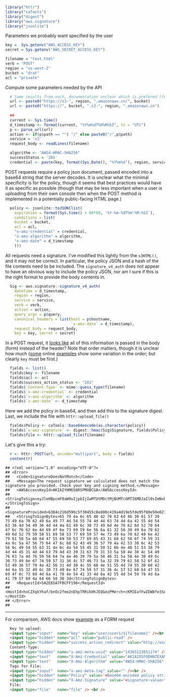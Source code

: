 
```r
library("httr")
library("caTools")
library("digest")
library("aws.signature")
library("jsonlite")
```



Parameters we probably want specified by the user


```r
key =  Sys.getenv("AWS_ACCESS_KEY")
secret = Sys.getenv("AWS_SECRET_ACCESS_KEY")

filename = "test.html"
verb = "POST"
region = "us-west-2"
bucket = "drat"
acl = "private"
```

Compute some parameters needed by the API


```r
  # Same results from each, documentation unclear which is prefered (for non-default (east-us-1) region)
  url <- paste0("https://s3-", region, ".amazonaws.cn/", bucket)
  url <- paste0("https://", bucket, ".s3-", region, ".amazonaws.cn")
  
  ## 
  current <- Sys.time()
  d_timestamp <- format(current, "%Y%m%dT%H%M%SZ", tz = "UTC")
  p <- parse_url(url)
  action <- if(p$path == "") "/" else paste0("/",p$path)
  service = 's3'
  request_body <- readLines(filename)

  algorithm <- "AWS4-HMAC-SHA256"
  successStatus = '201'
  credential <- paste(key, format(Sys.Date(), "%Y%m%d"), region, service, 'aws4_request', sep="/")
```

POST requests require a policy json document, passed encoded into a base64 string that the server decodes.  It is unclear what the minimal specificity is for the policy, though it seems that best practices would have it as specific as possible (though that may be less important when a user is uploading from their own console then when the POST method is implemented in a potentially public-facing HTML page.)

  

```r
  policy <- jsonlite::toJSON(list(
    expiration = format(Sys.time() + 60*60, '%Y-%m-%dT%H:%M:%SZ'),
    conditions = list(
    bucket = bucket,
    acl = acl,
    "x-amz-credential" = credential,
    "x-amz-algorithm" = algorithm,
    "x-amz-date" = d_timestamp 
    )))
```

All requests need a signature. I've modified this lightly from the `s3HTML()`, and it may not be correct.  In particular, the policy JSON and a hash of the file contents need to be included.  The `signature_v4_auth` does not appear to have an obvious way to include the policy JSON, nor am I sure if this is the right format to provide the body contents in.  

  

```r
  Sig <- aws.signature::signature_v4_auth(
    datetime = d_timestamp,
    region = region,
    service = service,
    verb = verb,
    action = action,
    query_args = p$query,
    canonical_headers = list(host = p$hostname,
                             `x-amz-date` = d_timestamp),
    request_body = request_body,
    key = key, secret = secret)
```

In a POST request, it [looks like](https://raam.org/2008/using-curl-to-upload-files-via-post-to-amazon-s3/) all of this information is passed in the body (form) instead of the header?  Note that order matters, though it is unclear how much ([some](http://stackoverflow.com/questions/31046876/aws-authentication-v4-signature-failure-where-am-i-going-wrong-in-generating-th) online [examples](http://docs.aws.amazon.com/AmazonS3/latest/API/sigv4-post-example.html) show some variation in the order; but clearly `key` must be first.)
  

```r
  fields <- list()
  fields$key <- filename
  fields$acl <- acl
  fields$success_action_status <- "201"
  fields$`Content-Type` <- mime::guess_type(filename)
  fields$`x-amz-credential` <- credential
  fields$`x-amz-algorithm` <- algorithm
  fields$`x-amz-date` <- d_timestamp
```

Here we add the policy in base64, and then add this to the signature digest.  Last, we include the file with `httr::upload_file()`


```r
  fields$Policy <- caTools::base64encode(as.character(policy))
  fields$`x-amz-signature` <- digest::hmac(Sig$Signature, fields$Policy, "sha256")
  fields$file <- httr::upload_file(filename)
```

Let's give this a try:


```r
  r <- httr::POST(url, encode="multipart", body = fields)
  content(r)
```



```
## <?xml version="1.0" encoding="UTF-8"?>
## <Error>
##   <Code>SignatureDoesNotMatch</Code>
##   <Message>The request signature we calculated does not match the signature you provided. Check your key and signing method.</Message>
##   <AWSAccessKeyId>AKIAIYHMG56RSPMXBCGA</AWSAccessKeyId>
##   <StringToSign>eyJleHBpcmF0aW9uIjpbIjIwMTUtMDctMjBUMTc6MTI6MDJaIl0sImNvbmRpdGlvbnMiOnsiYnVja2V0IjpbImRyYXQiXSwiYWNsIjpbInByaXZhdGUiXSwieC1hbXotY3JlZGVudGlhbCI6WyJBS0lBSVlITUc1NlJTUE1YQkNHQS8yMDE1MDcyMC91cy13ZXN0LTIvczMvYXdzNF9yZXF1ZXN0Il0sIngtYW16LWFsZ29yaXRobSI6WyJBV1M0LUhNQUMtU0hBMjU2Il0sIngtYW16LWRhdGUiOlsiMjAxNTA3MjBUMTYxMjAyWiJdfX0=</StringToSign>
##   <SignatureProvided>6384c216d596c5f30455c8e880c419a4d19e5fde95f80e50e0270de1b8c011db</SignatureProvided>
##   <StringToSignBytes>65 79 4a 6c 65 48 42 70 63 6d 46 30 61 57 39 75 49 6a 70 62 49 6a 49 77 4d 54 55 74 4d 44 63 74 4d 6a 42 55 4d 54 63 36 4d 54 49 36 4d 44 4a 61 49 6c 30 73 49 6d 4e 76 62 6d 52 70 64 47 6c 76 62 6e 4d 69 4f 6e 73 69 59 6e 56 6a 61 32 56 30 49 6a 70 62 49 6d 52 79 59 58 51 69 58 53 77 69 59 57 4e 73 49 6a 70 62 49 6e 42 79 61 58 5a 68 64 47 55 69 58 53 77 69 65 43 31 68 62 58 6f 74 59 33 4a 6c 5a 47 56 75 64 47 6c 68 62 43 49 36 57 79 4a 42 53 30 6c 42 53 56 6c 49 54 55 63 31 4e 6c 4a 54 55 45 31 59 51 6b 4e 48 51 53 38 79 4d 44 45 31 4d 44 63 79 4d 43 39 31 63 79 31 33 5a 58 4e 30 4c 54 49 76 63 7a 4d 76 59 58 64 7a 4e 46 39 79 5a 58 46 31 5a 58 4e 30 49 6c 30 73 49 6e 67 74 59 57 31 36 4c 57 46 73 5a 32 39 79 61 58 52 6f 62 53 49 36 57 79 4a 42 56 31 4d 30 4c 55 68 4e 51 55 4d 74 55 30 68 42 4d 6a 55 32 49 6c 30 73 49 6e 67 74 59 57 31 36 4c 57 52 68 64 47 55 69 4f 6c 73 69 4d 6a 41 78 4e 54 41 33 4d 6a 42 55 4d 54 59 78 4d 6a 41 79 57 69 4a 64 66 58 30 3d</StringToSignBytes>
##   <RequestId>5A2E65A7FBCFF196</RequestId>
##   <HostId>hoCZXqkYhaf/bnOc2fme2nEhpTRRikHhJEQGezPMerch+cKMIEafFwIEW8fe3SAZrvKylrRlxQI=</HostId>
## </Error>
## 
```
 
 
------------ 
 
For comparison, AWS docs show [example](http://docs.aws.amazon.com/AmazonS3/latest/API/sigv4-post-example.html) as a FORM request 
 
```html  
  Key to upload: 
  <input type="input"  name="key" value="user/user1/${filename}" /><br />
  <input type="hidden" name="acl" value="public-read" />
  <input type="hidden" name="success_action_redirect" value="http://examplebucket.s3.amazonaws.cn/successful_upload.html" />
  Content-Type: 
  <input type="hidden" name="x-amz-meta-uuid" value="14365123651274" />
  <input type="text"   name="X-Amz-Credential" value="AKIAIOSFODNN7EXAMPLE/20130806/us-east-1/s3/aws4_request" />
  <input type="text"   name="X-Amz-Algorithm" value="AWS4-HMAC-SHA256" />
  Tags for File: 
  <input type="input"  name="x-amz-meta-tag" value="" /><br />
  <input type="hidden" name="Policy" value='<Base64-encoded policy string>' />
  <input type="hidden" name="X-Amz-Signature" value="<signature-value>" />
  File: 
  <input type="file"   name="file" /> <br />
```
  
